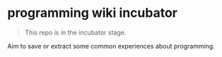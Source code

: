 # programming wiki incubator
> This repo is in the incubator stage.

Aim to save or extract some common experiences about programming.
